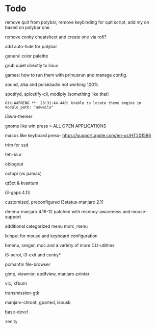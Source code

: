 # Todo

remove quit from polybar, remove keybinding for quit script, add my on based on polybar one.

remove conky cheatsheet and create one via rofi?

add auto-hide for polybar

general color paleltte

grub quiet directly to linux

games: how to run them with primusrun and manage config.

sound, alsa and pulseaudio not working 100%

spotifyd, spicetify-cli, modiply (something like that)

`Gtk-WARNING **: 23:31:44.440: Unable to locate theme engine in module_path: "adwaita"`

i3wm-themer

gnome like win press > ALL OPEN APPLICATIONS

macos like keyboard press- https://support.apple.com/en-us/HT201586

trim for ssd

feh-blur

oblogout

octopi (vs pamac)

qt5ct & kvantum

i3-gaps 4.13

customized, preconfigured i3status-manjaro 2.11

dmenu-manjaro 4.16-12 patched with recency-awareness and mouse-support

additional categorized menu morc_menu

lxinput for mouse and keyboard configuration

bmenu, ranger, moc and a variety of more CLI-utilities

i3-scrot, i3-exit and conky*

pcmanfm file-browser

gimp, viewnior, epdfview, manjaro-printer

vlc, xfburn

transmission-gtk

manjaro-chroot, gparted, isousb

base-devel

zenity

